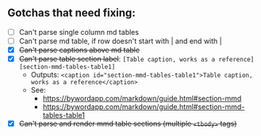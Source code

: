 ## Gotchas that need fixing:

- [ ] Can't parse single column md tables
- [ ] Can't parse md table, if row doesn't start with | and end with |
- [x] ~~Can't parse captions above md table~~
- [x] ~~Can't parse table section label~~: `[Table caption, works as a reference][section-mmd-tables-table1]`
    - Outputs: `<caption id="section-mmd-tables-table1">Table caption, works as a reference</caption>`
    - See:
        - https://bywordapp.com/markdown/guide.html#section-mmd
        - https://bywordapp.com/markdown/guide.html#section-mmd-tables-table1
- [x] ~~Can't parse and render mmd table sections (multiple `<tbody>` tags)~~